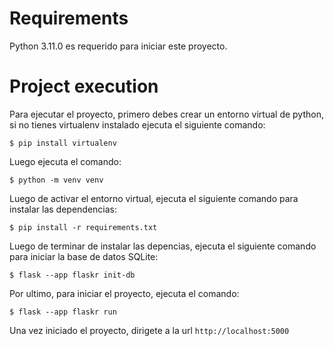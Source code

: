 # Requirements

Python 3.11.0 es requerido para iniciar este proyecto.

# Project execution

Para ejecutar el proyecto, primero debes crear un entorno virtual de python, si no tienes virtualenv instalado ejecuta el siguiente comando:
```shell
$ pip install virtualenv
```

Luego ejecuta el comando:
```shell
$ python -m venv venv
```

Luego de activar el entorno virtual, ejecuta el siguiente comando para instalar las dependencias:
```shell
$ pip install -r requirements.txt
```

Luego de terminar de instalar las depencias, ejecuta el siguiente comando para iniciar la base de datos SQLite:
```shell
$ flask --app flaskr init-db
```

Por ultimo, para iniciar el proyecto, ejecuta el comando:
 ```shell
$ flask --app flaskr run
```
Una vez iniciado el proyecto, dirigete a la url ```http://localhost:5000```
